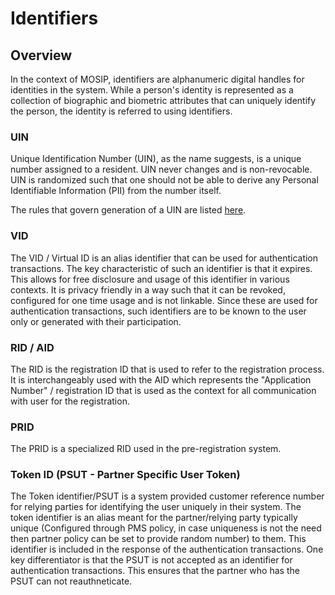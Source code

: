 # Identifiers

## Overview

In the context of MOSIP, identifiers are alphanumeric digital handles for identities in the system. While a person's identity is represented as a collection of biographic and biometric attributes that can uniquely identify the person, the identity is referred to using identifiers.

### UIN

Unique Identification Number (UIN), as the name suggests, is a unique number assigned to a resident. UIN never changes and is non-revocable. UIN is randomized such that one should not be able to derive any Personal Identifiable Information (PII) from the number itself.

The rules that govern generation of a UIN are listed [here](https://github.com/mosip/commons/blob/release-1.2.0/kernel/kernel-idgenerator-service/README.md).

### VID

The VID / Virtual ID is an alias identifier that can be used for authentication transactions. The key characteristic of such an identifier is that it expires. This allows for free disclosure and usage of this identifier in various contexts. It is privacy friendly in a way such that it can be revoked, configured for one time usage and is not linkable. Since these are used for authentication transactions, such identifiers are to be known to the user only or generated with their participation.

### RID / AID

The RID is the registration ID that is used to refer to the registration process. It is interchangeably used with the AID which represents the "Application Number" / registration ID that is used as the context for all communication with user for the registration.

### PRID

The PRID is a specialized RID used in the pre-registration system.

### Token ID (PSUT - Partner Specific User Token)

The Token identifier/PSUT is a system provided customer reference number for relying parties for identifying the user uniquely in their system. The token identifier is an alias meant for the partner/relying party typically unique (Configured through PMS policy, in case uniqueness is not the need then partner policy can be set to provide random number) to them. This identifier is included in the response of the authentication transactions. One key differentiator is that the PSUT is not accepted as an identifier for authentication transactions. This ensures that the partner who has the PSUT can not reauthneticate.
